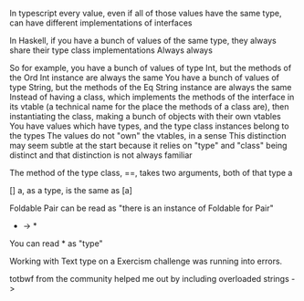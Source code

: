 In typescript every value, even if all of those values have the same type, can have different implementations of interfaces

In Haskell, if you have a bunch of values of the same type, they always share their type class implementations
Always always

So for example, you have a bunch of values of type Int, but the methods of the Ord Int instance are always the same
You have a bunch of values of type String, but the methods of the Eq String instance are always the same
Instead of having a class, which implements the methods of the interface in its vtable (a technical name for the place the methods of a class are), then instantiating the class, making a bunch of objects with their own vtables
You have values which have types, and the type class instances belong to the types
The values do not "own" the vtables, in a sense
This distinction may seem subtle at the start because it relies on "type" and "class" being distinct and that distinction is not always familiar

The method of the type class, ==, takes two arguments, both of that type a

[] a, as a type, is the same as [a]

Foldable Pair can be read as "there is an instance of Foldable for Pair"

- -> \*

You can read \* as "type"


Working with Text type on a Exercism challenge was running into errors. 

totbwf from the community helped me out by including overloaded strings ->

